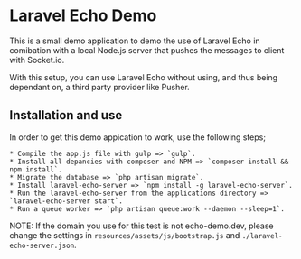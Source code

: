 # Laravel Echo Demo

This is a small demo application to demo the use of Laravel Echo in comibation with a local Node.js server that pushes the messages to client with Socket.io.

With this setup, you can use Laravel Echo without using, and thus being dependant on, a third party provider like Pusher.

## Installation and use

In order to get this demo appication to work, use the following steps;

    * Compile the app.js file with gulp => `gulp`.
    * Install all depancies with composer and NPM => `composer install && npm install`.
    * Migrate the database => `php artisan migrate`.
    * Install laravel-echo-server => `npm install -g laravel-echo-server`.
    * Run the laravel-echo-server from the applications directory => `laravel-echo-server start`.
    * Run a queue worker => `php artisan queue:work --daemon --sleep=1`.

NOTE: If the domain you use for this test is not echo-demo.dev, please change the settings in `resources/assets/js/bootstrap.js` and `./laravel-echo-server.json`.
